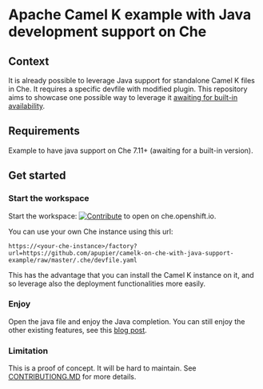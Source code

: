 # Apache Camel K example with Java development support on Che

## Context

It is already possible to leverage Java support for standalone Camel K files in Che. It requires a specific devfile with modified plugin. This repository aims to showcase one possible way to leverage it [awaiting for built-in availability](https://github.com/eclipse/che/issues/16018).

## Requirements

Example to have java support on Che 7.11+ (awaiting for a built-in version).

## Get started

### Start the workspace

Start the workspace: [![Contribute](https://www.eclipse.org/che/factory-contribute.svg)](https://che.openshift.io/factory?url=https://github.com/apupier/camelk-on-che-with-java-support-example/raw/master/.che/devfile.yaml) to open on che.openshift.io.

You can use your own Che instance using this url:

```
https://<your-che-instance>/factory?url=https://github.com/apupier/camelk-on-che-with-java-support-example/raw/master/.che/devfile.yaml
```

This has the advantage that you can install the Camel K instance on it, and so leverage also the deployment functionalities more easily.

### Enjoy

Open the java file and enjoy the Java completion. You can still enjoy the other existing features, see this [blog post](https://developers.redhat.com/blog/2020/01/24/apache-camel-k-development-inside-eclipse-che-iteration-1/).

### Limitation

This is a proof of concept. It will be hard to maintain. See [CONTRIBUTIONG.MD](./CONTRIBUTIONG.MD) for more details.
